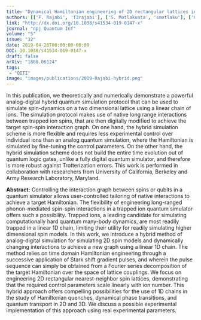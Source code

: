 ```yaml
---
title: "Dynamical Hamiltonian engineering of 2D rectangular lattices in a one-dimensional ion chain"
authors: [['F. Rajabi', 'f3rajabi'], ['S. Motlakunta', 'smotlaku'], ['C. Shih', 'c5shih'], ['N. Kotibhaskar', 'nkotibha'], ['Q. Quraishi'], ['A. Ajoy'], ['R. Islam', 'krislam']]
link: "http://dx.doi.org/10.1038/s41534-019-0147-x"
journal: "npj Quantum Inf"
volume: "5"
issue: "32"
date: 2019-04-26T00:00:00-00:00
DOI: 10.1038/s41534-019-0147-x
draft: false
arXiv: "1808.06124"
tags:
 - "QITI"
image: "images/publications/2019-Rajabi-hybrid.png"
---
```


In this publication, we theoretically and numerically demonstrate a powerful analog-digital hybrid quantum simulation protocol that can be used to simulate spin-dynamics on a two dimensional lattice using a linear chain of ions. The simulation protocol makes use of native long range interactions between trapped ion spins, that are then digitally modified to achieve the target spin-spin interaction graph. On one hand, the hybrid simulation scheme is more flexible and requires less experimental control over individual ions than an analog quantum simulation, where the Hamiltonian is simulated by fine-tuning the control parameters. On the other hand, the hybrid simulation scheme does not build the entire time evolution out of quantum logic gates, unlike a fully digital quantum simulator, and therefore is more robust against Trotterization errors. This work is performed in collaboration with researchers from University of California, Berkeley and Army Research Laboratory, Maryland. 

**Abstract:** Controlling the interaction graph between spins or qubits in a quantum
simulator allows user-controlled tailoring of native interactions to achieve a
target Hamiltonian. The flexibility of engineering long-ranged phonon-mediated
spin-spin interactions in a trapped ion quantum simulator offers such a
possibility. Trapped ions, a leading candidate for simulating computationally
hard quantum many-body dynamics, are most readily trapped in a linear 1D chain,
limiting their utility for readily simulating higher dimensional spin models.
In this work, we introduce a hybrid method of analog-digital simulation for
simulating 2D spin models and dynamically changing interactions to achieve a
new graph using a linear 1D chain. The method relies on time domain Hamiltonian
engineering through a successive application of Stark shift gradient pulses,
and wherein the pulse sequence can simply be obtained from a Fourier series
decomposition of the target Hamiltonian over the space of lattice couplings. We
focus on engineering 2D rectangular nearest-neighbor spin lattices,
demonstrating that the required control parameters scale linearly with ion
number. This hybrid approach offers compelling possibilities for the use of 1D
chains in the study of Hamiltonian quenches, dynamical phase transitions, and
quantum transport in 2D and 3D. We discuss a possible experimental
implementation of this approach using real experimental parameters.